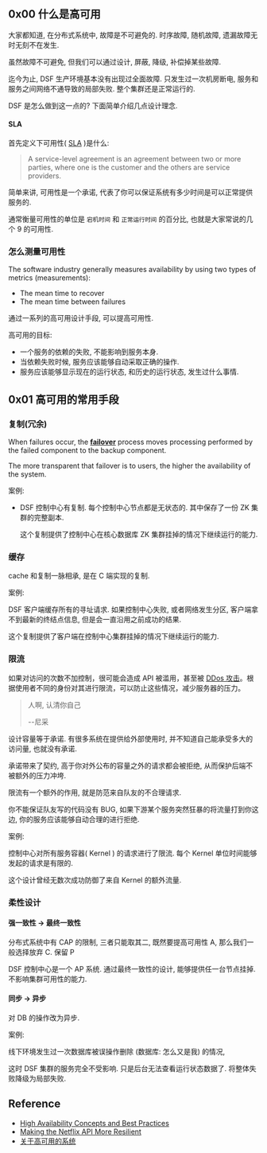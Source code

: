 
<!--more-->

## 0x00 什么是高可用

大家都知道, 在分布式系统中, 故障是不可避免的. 时序故障, 随机故障, 遗漏故障无时无刻不在发生.

虽然故障不可避免, 但我们可以通过设计, 屏蔽, 降级, 补偿掉某些故障.

迄今为止, DSF 生产环境基本没有出现过全面故障. 只发生过一次机房断电, 服务和服务之间网络不通导致的局部失败. 整个集群还是正常运行的. 

DSF 是怎么做到这一点的? 下面简单介绍几点设计理念.

#### SLA

首先定义下可用性( [SLA](https://en.wikipedia.org/wiki/Service-level_agreement) )是什么:

> A service-level agreement is an agreement between two or more parties, where one is the customer and the others are service providers.

简单来讲, 可用性是一个承诺, 代表了你可以保证系统有多少时间是可以正常提供服务的.

通常衡量可用性的单位是 `宕机时间` 和 `正常运行时间` 的百分比, 也就是大家常说的几个 9 的可用性.

### 怎么测量可用性

The software industry generally measures availability by using two types of metrics (measurements):

* The mean time to recover
* The mean time between failures

通过一系列的高可用设计手段, 可以提高可用性.

高可用的目标:

* 一个服务的依赖的失败, 不能影响到服务本身.
* 当依赖失败时候, 服务应该能够自动采取正确的操作.
* 服务应该能够显示现在的运行状态, 和历史的运行状态, 发生过什么事情.

## 0x01 高可用的常用手段

### 复制(冗余)

When failures occur, the [**failover**](https://docs.oracle.com/cd/A91202_01/901_doc/rac.901/a89867/glossary.htm#432337) process moves processing performed by the failed component to the backup component.

The more transparent that failover is to users, the higher the availability of the system.

案例:

* DSF 控制中心有复制. 每个控制中心节点都是无状态的. 其中保存了一份 ZK 集群的完整副本. 

  这个复制提供了控制中心在核心数据库 ZK 集群挂掉的情况下继续运行的能力.

### 缓存

cache 和复制一脉相承, 是在 C 端实现的复制.

案例:

DSF 客户端缓存所有的寻址请求. 如果控制中心失败, 或者网络发生分区, 客户端拿不到最新的终结点信息, 但是会一直沿用之前成功的结果.

这个复制提供了客户端在控制中心集群挂掉的情况下继续运行的能力.

### 限流

如果对访问的次数不加控制，很可能会造成 API 被滥用，甚至被 [DDos 攻击](https://en.wikipedia.org/wiki/Denial-of-service_attack)。根据使用者不同的身份对其进行限流，可以防止这些情况，减少服务器的压力。

> 人啊, 认清你自己
>
> --尼采

设计容量等于承诺. 有很多系统在提供给外部使用时, 并不知道自己能承受多大的访问量, 也就没有承诺.

承诺带来了契约, 高于你对外公布的容量之外的请求都会被拒绝, 从而保护后端不被额外的压力冲垮.

限流有一个额外的作用, 就是防范来自队友的不合理请求.

你不能保证队友写的代码没有 BUG, 如果下游某个服务突然狂暴的将流量打到你这边, 你的服务应该能够自动合理的进行拒绝.

案例:

控制中心对所有服务容器( Kernel ) 的请求进行了限流. 每个 Kernel 单位时间能够发起的请求是有限的.

这个设计曾经无数次成功防御了来自 Kernel 的额外流量.

### 柔性设计

#### 强一致性 -> 最终一致性

分布式系统中有 CAP 的限制, 三者只能取其二, 既然要提高可用性 A, 那么我们一般选择放弃 C. 保留 P

DSF 控制中心是一个 AP 系统. 通过最终一致性的设计, 能够提供任一台节点挂掉. 不影响集群可用性的能力.

#### 同步 -> 异步

对 DB 的操作改为异步.

案例:

线下环境发生过一次数据库被误操作删除 (数据库: 怎么又是我) 的情况,

这时 DSF 集群的服务完全不受影响. 只是后台无法查看运行状态数据了. 将整体失败降级为局部失败.

## Reference

* [High Availability Concepts and Best Practices](https://docs.oracle.com/cd/A91202_01/901_doc/rac.901/a89867/pshavdtl.htm#6062)
* [Making the Netflix API More Resilient](https://medium.com/netflix-techblog/making-the-netflix-api-more-resilient-a8ec62159c2d)
* [关于高可用的系统](http://coolshell.cn/articles/17459.html)